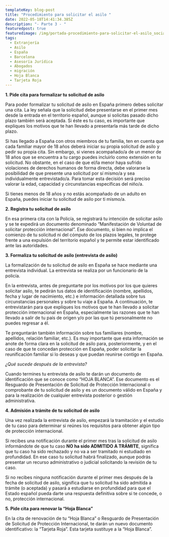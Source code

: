 ```yaml
---
templateKey: blog-post
title: "Procedimiento para solicitar el asilo "
date: 2022-05-18T14:41:34.385Z
description: "- Parte 3 - "
featuredpost: true
featuredimage: /img/portada-procedimiento-para-solicitar-el-asilo_social-media-art-3.jpg
tags:
  - Extranjería
  - Asilo
  - España
  - Barcelona
  - Asesoría Jurídica
  - Abogados
  - migración
  - Hoja Blanca
  - Tarjeta Roja
---
```

**1. Pide cita para formalizar tu solicitud de asilo**

Para poder formalizar tu solicitud de asilo en España primero debes solicitar una cita. La ley señala que la solicitud debe presentarse en el primer mes desde la entrada en el territorio español, aunque si solicitas pasado dicho plazo también será aceptada. Si éste es tu caso, es importante que expliques los motivos que te han llevado a presentarla más tarde de dicho plazo.


Si has llegado a España con otros miembros de tu familia, ten en cuenta que cada familiar mayor de 18 años deberá iniciar su propia solicitud de asilo y pedir su propia cita. Sin embargo, si vienes acompañado/a de un menor de 18 años que se encuentra a tu cargo puedes incluirlo como extensión en tu solicitud. No obstante, en el caso de que el/la menor haya sufrido violaciones de derechos humanos de forma directa, debe valorarse la posibilidad de que presente una solicitud por sí mismo/a y sea individualmente entrevistado/a. Para tomar esta decisión será preciso valorar la edad, capacidad y circunstancias específicas del niño/a.


Si tienes menos de 18 años y no estás acompañado de un adulto en España, puedes iniciar tu solicitud de asilo por ti mismo/a.



**2. Registra tu solicitud de asilo**

En esa primera cita con la Policía, se registrará tu intención de solicitar asilo y se te expedirá un documento denominado “Manifestación de Voluntad de solicitar protección internacional”. Ese documento, si bien no implica el comienzo de tu solicitud ni del cómputo de los plazos legales, te protege frente a una expulsión del territorio español y te permite estar identificado ante las autoridades.



**3. Formaliza tu solicitud de asilo (entrevista de asilo)**

La formalización de tu solicitud de asilo en España se hace mediante una entrevista individual. La entrevista se realiza por un funcionario de la policía. 

En la entrevista, antes de preguntarte por los motivos por los que quieres solicitar asilo, te pedirán tus datos de identificación (nombre, apellidos, fecha y lugar de nacimiento, etc.) e información detallada sobre tus circunstancias personales y sobre tu viaje a España. A continuación, te entrevistarán para que expliques los motivos que te han llevado a solicitar protección internacional en España, especialmente las razones que te han llevado a salir de tu país de origen y/o por las que tú personalmente no puedes regresar a él.

Te preguntarán también información sobre tus familiares (nombre, apellidos, relación familiar, etc.). Es muy importante que esta información se anote de forma clara en la solicitud de asilo para, posteriormente, y en el caso de que te concedan protección en España, poder solicitar la reunificación familiar si lo deseas y que puedan reunirse contigo en España.

*¿Qué sucede después de la entrevista?*

Cuando termines tu entrevista de asilo te darán un documento de identificación que se conoce como “HOJA BLANCA”. Ese documento es el Resguardo de Presentación de Solicitud de Protección Internacional o comprobante de tu solicitud de asilo y es un documento válido en España y para la realización de cualquier entrevista posterior o gestión administrativa.



**4. Admisión a trámite de tu solicitud de asilo**

Una vez realizada la entrevista de asilo, empezará la tramitación y el estudio de tu caso para determinar si reúnes los requisitos para obtener algún tipo de protección internacional.

Si recibes una notificación durante el primer mes tras la solicitud de asilo informándote de que tu caso **NO ha sido ADMITIDO A TRÁMITE**, significa que tu caso ha sido rechazado y no va a ser tramitado ni estudiado en profundidad. En ese caso tu solicitud habrá finalizado, aunque podrás presentar un recurso administrativo o judicial solicitando la revisión de tu caso. 

Si no recibes ninguna notificación durante el primer mes después de la fecha de solicitud de asilo, significa que tu solicitud ha sido admitida a trámite (o aceptada) y pasará a estudiarse en profundidad para que el Estado español pueda darte una respuesta definitiva sobre si te concede, o no, protección internacional.



**5. Pide cita para renovar la “Hoja Blanca”**

En la cita de renovación de tu “Hoja Blanca” o Resguardo de Presentación de Solicitud de Protección Internacional, te darán un nuevo documento identificativo: la “Tarjeta Roja”. Esta tarjeta sustituye a la “Hoja Blanca”.
